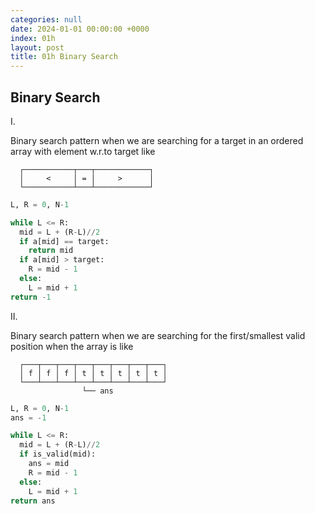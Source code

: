 ```yaml
---
categories: null
date: 2024-01-01 00:00:00 +0000
index: 01h
layout: post
title: 01h Binary Search
---
```


## Binary Search
I.

Binary search pattern when we are searching for a target in an ordered array with element w.r.to target like       
```                                            
  ┌───────────┬───┬────────────┐      
  │     <     │ = │     >      │      
  └───────────┴───┴────────────┘                                  
```

```python
L, R = 0, N-1

while L <= R:
  mid = L + (R-L)//2
  if a[mid] == target:
    return mid
  if a[mid] > target:
    R = mid - 1
  else:
    L = mid + 1
return -1
```

II.

Binary search pattern when we are searching for the first/smallest valid position when the array is like   
```                                
  ┌───┬───┬───┬───┬───┬───┬───┬───┐      
  │ f │ f │ f │ t │ t │ t │ t │ t │     
  └───┴───┴───┴───┴───┴───┴───┴───┘   
                └── ans 
```

```python
L, R = 0, N-1
ans = -1

while L <= R:
  mid = L + (R-L)//2
  if is_valid(mid):
    ans = mid
    R = mid - 1
  else:
    L = mid + 1
return ans
```
